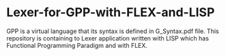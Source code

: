 # Lexer-for-GPP-with-FLEX-and-LISP

GPP is a virtual language that its syntax is defined in G_Syntax.pdf file.
This repository is containing to Lexer application written with LISP which has Functional Programming Paradigm and with FLEX.
